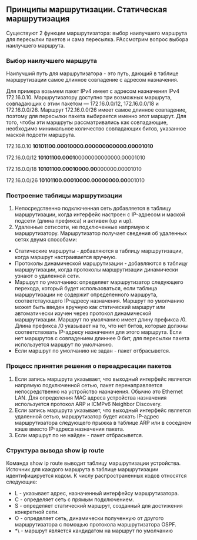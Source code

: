 ## Принципы маршрутизации. Статическая маршрутизация

Существуют 2 функции маршрутизатора: выбор наилучшего маршрута для пересылки пакетов и сама пересылка.
РАссмотрим вопрос выбора наилучшего маршрута.

### Выбор наилучшего маршрута

Наилучший путь для маршрутизатора - это путь, дающий в таблице маршрутизации самое длинное совпадение с адресом назначения.

Для примера возьмем пакет IPv4 имеет с адресом назначения IPv4 172.16.0.10. Маршрутизатору доступно три возможных маршрута, совпадающих с этим пакетом — 172.16.0.0/12, 172.16.0.0/18 и 172.16.0.0/26. Маршрут 172.16.0.0/26 имеет самое длинное совпадение, поэтому для пересылки пакета выбирается именно этот маршрут. Для того, чтобы эти маршруты рассматривались как совпадающие, необходимо минимальное количество совпадающих битов, указанное маской подсети маршрута.

172.16.0.10     **10101100.00010000.000000000000.00001010**

172.16.0.0/12  **10101100.0001**00000000000000.00001010

172.16.0.0/18  **10101100.00010000.00**000000.00001010

172.16.0.0/26  **10101100.00010000.00000000.00**001010

### Построение таблицы маршрутизации

1. Непосредственно подключенная сеть добавляется в таблицу маршрутизации, когда интерфейс настроен с IP-адресом и маской подсети (длина префикса) и активен (up и up).
2. Удаленные сети:сети, не подключенные напрямую к маршрутизатору. Маршрутизатор получает сведения об удаленных сетях двумя способами:
- Статические маршруты - добавляются в таблицу маршрутизации, когда маршрут настраивается вручную.
- Протоколы динамической маршрутизации - добавляются в таблицу маршрутизации, когда протоколы маршрутизации динамически узнают о удаленной сети.
- Маршрут по умолчанию: определяет маршрутизатор следующего перехода, который будет использоваться, если таблица маршрутизации не содержит определенного маршрута, соответствующего IP-адресу назначения. Маршрут по умолчанию может быть введен вручную как статический маршрут или автоматически изучен через протокол динамической маршрутизации. Маршрут по умолчанию имеет длину префикса /0. Длина префикса /0 указывает на то, что нет битов, которые должны соответствовать IP-адресу назначения для этого маршрута. Если нет маршрутов с совпадением длиннее 0 бит, для пересылки пакета используется маршрут по умолчанию.
- Если маршрут по умолчанию не задан - пакет отбрасывется.

### Процесс принятия решения о переадресации пакетов

1. Если запись маршрута указывает, что выходный интерфейс является напрямую подключенной сетью, пакет перенаправляется непосредственно на
устройство назначения. Обычно это Ethernet LAN. Для определения MAC адреса устройства назначения используется протокол ARP и ICMPv6 Neighbor
Discovery.
2. Если запись маршрута указывает, что выходный интерфейс является удаленной сетью, маршрутизатор будет искать IP-адрес маршрутизатора следующего прыжка в таблице ARP или в соседнем кэше вместо IP-адреса назначения пакета.
3. Если маршрут по не найден - пакет отбрасывется.

### Структура вывода show ip route
Команда show ip route выводит таблицу маршрутизации устройства. Источник для каждого маршрута в таблице маршрутизации идентифицируется кодом. К числу распространенных кодов относятся следующие:
- L - указывает адрес, назначенный интерфейсу маршрутизатора.
- C - определяет сеть с прямым подключением.
- S - определяет статический маршрут, созданный для достижения конкретной сети.
- O - определяет сеть, динамически полученную от другого маршрутизатора с
помощью протокола маршрутизатора OSPF.
- *\ - маршрут является кандидатом на маршрут по умолчанию
